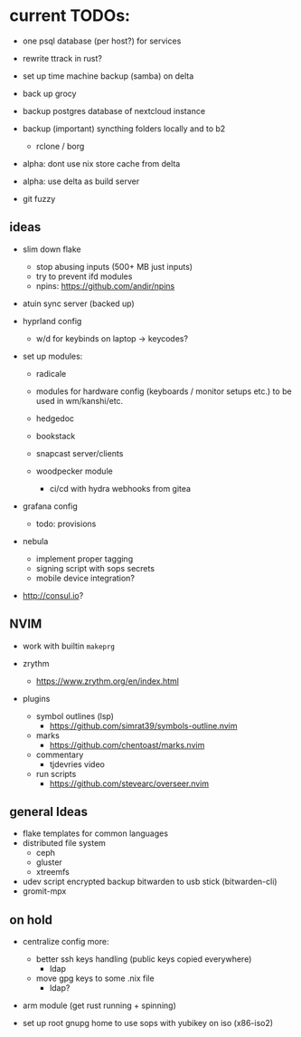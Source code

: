 # current TODOs:

- one psql database (per host?) for services
- rewrite ttrack in rust?

- set up time machine backup (samba) on delta
- back up grocy
- backup postgres database of nextcloud instance
- backup (important) syncthing folders locally and to b2
    - rclone / borg

- alpha: dont use nix store cache from delta
- alpha: use delta as build server

- git fuzzy

## ideas

- slim down flake
    - stop abusing inputs (500+ MB just inputs)
    - try to prevent ifd modules
    - npins: https://github.com/andir/npins

- atuin sync server (backed up)

- hyprland config
    - w/d for keybinds on laptop -> keycodes?

- set up modules:
    - radicale

    - modules for hardware config (keyboards / monitor setups etc.) to be used in wm/kanshi/etc.

    - hedgedoc
    - bookstack
    - snapcast server/clients

    - woodpecker module
        - ci/cd with hydra webhooks from gitea

- grafana config
    - todo: provisions

- nebula
    - implement proper tagging
    - signing script with sops secrets
    - mobile device integration?

- http://consul.io?

## NVIM

- work with builtin `makeprg`

- zrythm
    - https://www.zrythm.org/en/index.html
- plugins
    - symbol outlines (lsp)
        - https://github.com/simrat39/symbols-outline.nvim
    - marks
        - https://github.com/chentoast/marks.nvim
    - commentary
        - tjdevries video
    - run scripts
        - https://github.com/stevearc/overseer.nvim

## general Ideas

- flake templates for common languages
- distributed file system
    - ceph
    - gluster
    - xtreemfs
- udev script encrypted backup bitwarden to usb stick (bitwarden-cli)
- gromit-mpx

## on hold

- centralize config more:
    - better ssh keys handling (public keys copied everywhere)
        - ldap
    - move gpg keys to some .nix file
        - ldap?

- arm module (get rust running + spinning)
- set up root gnupg home to use sops with yubikey on iso (x86-iso2)

